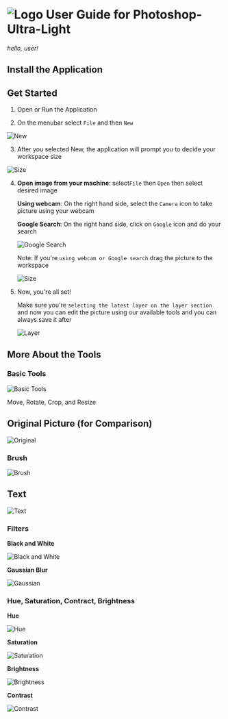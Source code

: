 # ![Logo](./images/logo.png) User Guide for Photoshop-Ultra-Light
*hello, user!*

## Install the Application

## Get Started

1. Open or Run the Application

2. On the menubar select `File` and then `New`

![New](./images/img01.png)

3. After you selected New, the application will prompt you to decide your workspace size

![Size](./images/img02.png)

4. **Open image from your machine**: select`File` then `Open` then select desired image
   
   **Using webcam**: On the right hand side, select the `Camera` icon to take picture using your webcam
   
   **Google Search**: On the right hand side, click on `Google` icon and do your search
    
    ![Google Search](./images/img05.png)
    
    Note: If you're `using webcam or Google search` drag the picture to the workspace
    
    ![Size](./images/img06.png)
    
5. Now, you're all set!
   
   Make sure you're `selecting the latest layer on the layer section` and 
   now you can edit the picture using our available tools and you can always save it after
   
   ![Layer](./images/img07.png)
   

## More About the Tools

### Basic Tools

![Basic Tools](./images/img_basic.PNG)

Move, Rotate, Crop, and Resize

## Original Picture (for Comparison)

![Original](./images/img_original.PNG)

### Brush

![Brush](./images/img_brush.PNG)

## Text

![Text](./images/img_text.PNG)

### Filters

**Black and White**

![Black and White](./images/img_monochrome.PNG)

**Gaussian Blur**

![Gaussian](./images/img_gaussian.PNG)

### Hue, Saturation, Contract, Brightness

**Hue**

![Hue](./images/img_hue.PNG)

**Saturation**

![Saturation](./images/img_saturation.PNG)

**Brightness**

![Brightness](./images/img_brightness.PNG)

**Contrast**

![Contrast](./images/img_contrast.PNG)